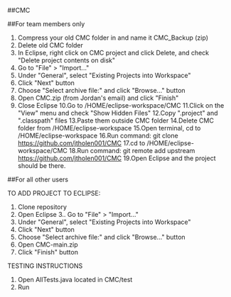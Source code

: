 ##CMC


##For team members only

1. Compress your old CMC folder in and name it CMC_Backup (zip)
2. Delete old CMC folder
3. In Eclipse, right click on CMC project and click Delete, and check "Delete project contents on disk"
4. Go to "File" > "Import..."
5. Under "General", select "Existing Projects into Workspace"
6. Click "Next" button
7. Choose "Select archive file:" and click "Browse..." button
8. Open CMC.zip (from Jordan's email) and click "Finish"
9. Close Eclipse
10.Go to /HOME/eclipse-workspace/CMC
11.Click on the "View" menu and check "Show Hidden Files"
12.Copy ".project" and ".classpath" files
13.Paste them outside CMC folder
14.Delete CMC folder from /HOME/eclipse-workspace
15.Open terminal, cd to /HOME/eclipse-workspace
16.Run command: git clone https://github.com/jtholen001/CMC
17.cd to /HOME/eclipse-workspace/CMC
18.Run command: git remote add upstream https://github.com/jtholen001/CMC
19.Open Eclipse and the project should be there.

##For all other users

TO ADD PROJECT TO ECLIPSE:
1. Clone repository
2. Open Eclipse
3.. Go to "File" > "Import..."
4. Under "General", select "Existing Projects into Workspace"
5. Click "Next" button
6. Choose "Select archive file:" and click "Browse..." button
7. Open CMC-main.zip
8. Click "Finish" button

TESTING INSTRUCTIONS

1) Open AllTests.java located in CMC/test
2) Run
